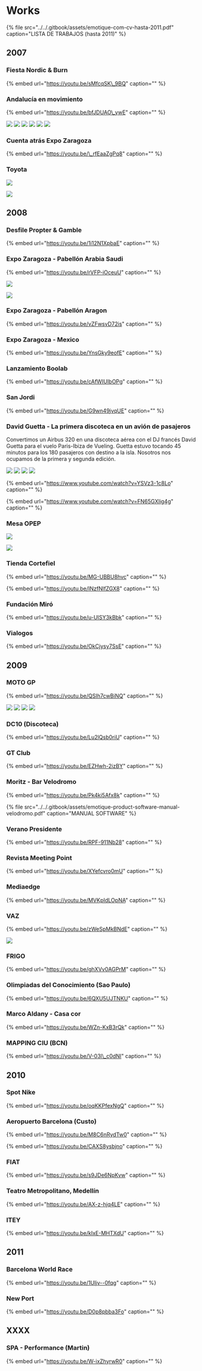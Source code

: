 # Works

{% file src="../../.gitbook/assets/emotique-com-cv-hasta-2011.pdf" caption="LISTA DE TRABAJOS \(hasta 2011\)" %}

## 2007

### Fiesta Nordic & Burn

{% embed url="https://youtu.be/sMfcqSK\_9BQ" caption="" %}

### Andalucía en movimiento

{% embed url="https://youtu.be/bfJDUAO\_ywE" caption="" %}

![](../../.gitbook/assets/emotique-2007-05-andalucia-gira-1-.jpg) ![](../../.gitbook/assets/emotique-2007-05-andalucia-gira-2-.jpg) ![](../../.gitbook/assets/emotique-2007-05-andalucia-gira-3-.jpg) ![](../../.gitbook/assets/emotique-2007-05-andalucia-gira-4-.jpg) ![](../../.gitbook/assets/emotique-2007-05-andalucia-gira-5-.jpg) ![](../../.gitbook/assets/emotique-2007-05-andalucia-gira-6-.jpg)

### Cuenta atrás Expo Zaragoza

{% embed url="https://youtu.be/\_rfEaaZgPq8" caption="" %}

### Toyota

![](../../.gitbook/assets/emotique-2007-07-toyota-1-.jpg)

![](../../.gitbook/assets/emotique-2007-07-toyota-2-.jpg)

## 2008

### Desfile Propter & Gamble

{% embed url="https://youtu.be/1i12N1XpbaE" caption="" %}

### Expo Zaragoza - Pabellón Arabia Saudi

{% embed url="https://youtu.be/rVFP-iOceuU" caption="" %}

![](../../.gitbook/assets/emotique-2008-04-expo-zaragoza-pabellon-arabia-saudi-2-.jpg)

![](../../.gitbook/assets/emotique-2008-04-expo-zaragoza-pabellon-arabia-saudi-1-.jpg)

### Expo Zaragoza - Pabellón Aragon

{% embed url="https://youtu.be/vZFwsvD72is" caption="" %}

### Expo Zaragoza - Mexico

{% embed url="https://youtu.be/YnsGky9eofE" caption="" %}

### Lanzamiento Boolab

{% embed url="https://youtu.be/cAfWIUIbOPg" caption="" %}

### San Jordi

{% embed url="https://youtu.be/G9wn49jvqUE" caption="" %}

### **David Guetta - La primera discoteca en un avión de pasajeros**

Convertimos un Airbus 320 en una discoteca aérea con el DJ francés David Guetta para el vuelo Paris-Ibiza de Vueling. Guetta estuvo tocando 45 minutos para los 180 pasajeros con destino a la isla. Nosotros nos ocupamos de la primera y segunda edición.

![](../../.gitbook/assets/emotique-2008-05-vueling-david-guetta-1-.jpg) ![](../../.gitbook/assets/emotique-2008-05-vueling-david-guetta-2-.jpg) ![](../../.gitbook/assets/emotique-2008-05-vueling-david-guetta-3-.jpg) ![](../../.gitbook/assets/emotique-2008-05-vueling-david-guetta-4-.jpg)

{% embed url="https://www.youtube.com/watch?v=YSVz3-1c8Lo" caption="" %}

{% embed url="https://www.youtube.com/watch?v=FN65GXlig4g" caption="" %}

### Mesa OPEP

![](../../.gitbook/assets/emotique-2008-06-mesa-opep-1-.jpg)

![](../../.gitbook/assets/emotique-2008-06-mesa-opep-2-.jpg)

### Tienda Cortefiel

{% embed url="https://youtu.be/MG-UBBU8hvc" caption="" %}

{% embed url="https://youtu.be/INzfNlfZGX8" caption="" %}

### Fundación Miró

{% embed url="https://youtu.be/u-UISY3kBbk" caption="" %}

### Vialogos

{% embed url="https://youtu.be/OkCjysy7SsE" caption="" %}

## 2009

### MOTO GP

{% embed url="https://youtu.be/QSIh7cwBiNQ" caption="" %}

![](../../.gitbook/assets/emotique-2009-03-moto-gp-1-.jpg) ![](../../.gitbook/assets/emotique-2009-03-moto-gp-2-.jpg) ![](../../.gitbook/assets/emotique-2009-03-moto-gp-3-.jpg) ![](../../.gitbook/assets/emotique-2009-03-moto-gp-4-.jpg)

### DC10 \(Discoteca\)

{% embed url="https://youtu.be/Lu2lQsb0riU" caption="" %}

### GT Club

{% embed url="https://youtu.be/EZHwh-2izBY" caption="" %}

### Moritz - Bar Velodromo

{% embed url="https://youtu.be/Pk4ki5Afx8k" caption="" %}

{% file src="../../.gitbook/assets/emotique-product-software-manual-velodromo.pdf" caption="MANUAL SOFTWARE" %}

### Verano Presidente

{% embed url="https://youtu.be/RPF-911Nb28" caption="" %}

### Revista Meeting Point

{% embed url="https://youtu.be/XYefcvro0mU" caption="" %}

### Mediaedge

{% embed url="https://youtu.be/MVKpIdLOpNA" caption="" %}

### VAZ

{% embed url="https://youtu.be/zWeSpMkBNdE" caption="" %}

![](../../.gitbook/assets/emotique-2009-12-br-vaz.jpg)

### FRIGO

{% embed url="https://youtu.be/ghXVv0AGPrM" caption="" %}

### Olimpiadas del Conocimiento \(Sao Paulo\)

{% embed url="https://youtu.be/6QXU5UJTNKU" caption="" %}

### Marco Aldany - Casa cor

{% embed url="https://youtu.be/WZn-KxB3rQk" caption="" %}

### MAPPING CIU \(BCN\)

{% embed url="https://youtu.be/V-03l\_c0dNI" caption="" %}

## 2010

### Spot Nike

{% embed url="https://youtu.be/oqKKPfexNgQ" caption="" %}

### Aeropuerto Barcelona \(Custo\)

{% embed url="https://youtu.be/M8C6nRydTw0" caption="" %}

{% embed url="https://youtu.be/CAXS8ysbjno" caption="" %}

### FIAT

{% embed url="https://youtu.be/s9JDe6NpKvw" caption="" %}

### Teatro Metropolitano, Medellín

{% embed url="https://youtu.be/AX-z-hjq4LE" caption="" %}

### ITEY

{% embed url="https://youtu.be/kIxE-MHTXdU" caption="" %}

## 2011

### Barcelona World Race

{% embed url="https://youtu.be/1UIjv--0fqg" caption="" %}

### New Port

{% embed url="https://youtu.be/D0p8pbba3Fo" caption="" %}

## XXXX

### SPA - Performance \(Martin\)

{% embed url="https://youtu.be/W-ixZhyrwR0" caption="" %}

